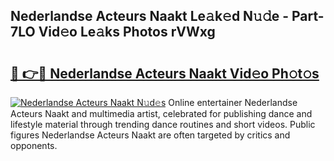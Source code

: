 ## Nederlandse Acteurs Naakt Le𝚊k𝚎d N𝚞𝚍e - Part-7LO Vid𝚎o Le𝚊ks Photos rVWxg

# <h2><a href="http://fb8kg4f.evod.top/?m=Nederlandse+Acteurs+Naakt">🔗 👉🔴 Nederlandse Acteurs Naakt Vid𝚎o Ph𝚘t𝚘s</a></h2>

[![Nederlandse Acteurs Naakt N𝚞d𝚎s](https://i.imgur.com/8V9OHl7.gif)](http://fb8kg4f.evod.top/?m=Nederlandse+Acteurs+Naakt)
Online entertainer Nederlandse Acteurs Naakt and multimedia artist, celebrated for publishing dance and lifestyle material through trending dance routines and short videos. Public figures Nederlandse Acteurs Naakt are often targeted by critics and opponents. 
